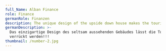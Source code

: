 ```yaml
---
full_Name: Alban Finance
role: Finance
germanRole: Finanzen
description: The unique design of the upside down house makes the tourists go crazy !!!
germanDescription: >-
  Das einzigartige Design des seltsam aussehenden Gebäudes lässt die Touristen
  verrückt werden!!!
thumbnail: /number-2.jpg
---
```


